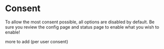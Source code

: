 # Consent

To allow the most consent possible, all options are disabled by default. Be sure you review the config page and status page to enable what you wish to enable!

more to add (per user consent)